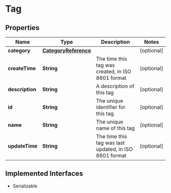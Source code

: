 

# Tag


## Properties

| Name | Type | Description | Notes |
|------------ | ------------- | ------------- | -------------|
|**category** | [**CategoryReference**](CategoryReference.md) |  |  [optional] |
|**createTime** | **String** | The time this tag was created, in ISO 8601 format |  [optional] |
|**description** | **String** | A description of this tag |  [optional] |
|**id** | **String** | The unique identifier for this tag |  [optional] |
|**name** | **String** | The unique name of this tag |  [optional] |
|**updateTime** | **String** | The time this tag was last updated, in ISO 8601 format |  [optional] |


## Implemented Interfaces

* Serializable

